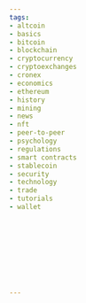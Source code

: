 ```yaml
---
tags:
- altcoin
- basics
- bitcoin
- blockchain
- cryptocurrency
- cryptoexchanges
- cronex
- economics
- ethereum
- history
- mining
- news
- nft
- peer-to-peer
- psychology
- regulations
- smart contracts
- stablecoin
- security
- technology
- trade  
- tutorials
- wallet










---
```


